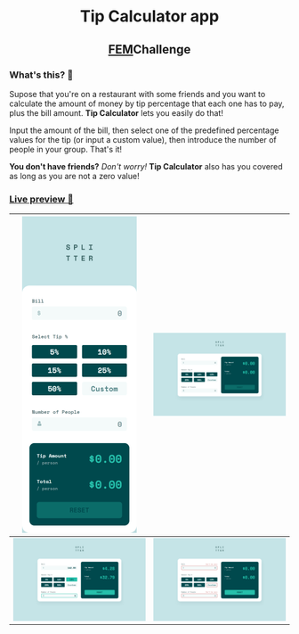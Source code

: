 <h1 align="center">Tip Calculator app</h1>
<h2 align="center"><a href="https://frontendmentor.io">FEM</a>Challenge

### What's this? 🤔

Supose that you're on a restaurant with some friends and you want to calculate the amount of money by tip percentage that each one has to pay, plus the bill amount. **Tip Calculator** lets you easily do that! 

Input the amount of the bill, then select one of the predefined percentage values for the tip (or input a custom value), then introduce the number of people in your group. That's it!

**You don't have friends?** _Don't worry!_ **Tip Calculator** also has you covered as long as you are not a zero value!

### [Live preview 🎨](https://rwxdan.github.io/tip-calculator-app/)

| ![](./assets/screenshots/mobile_product.png) | ![](./assets/screenshots/desktop_product.png) |
| --- | --- |
| ![](./assets/screenshots/desktop_product_active.png) | ![](./assets/screenshots/desktop_product_error.png) |

    
    
    
